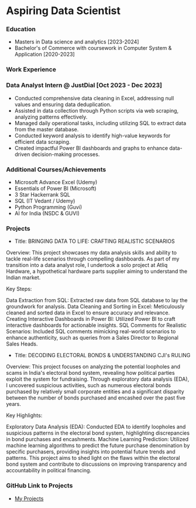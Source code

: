 # Aspiring Data Scientist

### Education
- Masters in Data science and analytics [2023-2024]
- Bachelor's of Commerce with coursework in Computer System & Application [2020-2023]

### Work Experience
### Data Analyst Intern @ JustDial [Oct 2023 - Dec 2023]
- Conducted comprehensive data cleaning in Excel, addressing null values and ensuring data deduplication.
- Assisted in data collection through Python scripts via web scraping, analyzing patterns effectively.
- Managed daily operational tasks, including utilizing SQL to extract data from the master database.
- Conducted keyword analysis to identify high-value keywords for efficient data scraping.
- Created impactful Power BI dashboards and graphs to enhance data-driven decision-making processes.

### Additional Courses/Achievements
- Microsoft Advance Excel (Udemy)
- Essentials of Power BI (Microsoft)
- 3 Star Hackerrank SQL
- SQL (IT Vedant / Udemy)
- Python Programming (Guvi)
- AI for India (NSDC & GUVI)
  
### Projects
- Title: BRINGING DATA TO LIFE: CRAFTING REALISTIC SCENARIOS

Overview: This project showcases my data analysis skills and ability to tackle real-life scenarios through compelling dashboards. As part of my transition into a data analyst role, I undertook a solo project at Atliq Hardware, a hypothetical hardware parts supplier aiming to understand the Indian market.

Key Steps:

  Data Extraction from SQL: Extracted raw data from SQL database to lay the groundwork for analysis.
  Data Cleaning and Sorting in Excel: Meticulously cleaned and sorted data in Excel to ensure accuracy and relevance.
  Creating Interactive Dashboards in Power BI: Utilized Power BI to craft interactive dashboards for actionable insights.
  SQL Comments for Realistic Scenarios: Included SQL comments mimicking real-world scenarios to enhance authenticity, such as queries 
  from a Sales Director to Regional Sales Heads.

- Title: DECODING ELECTORAL BONDS & UNDERSTANDING CJI's RULING

Overview: This project focuses on analyzing the potential loopholes and scams in India's electoral bond system, revealing how political parties exploit the system for fundraising. Through exploratory data analysis (EDA), I uncovered suspicious activities, such as numerous electoral bonds purchased by relatively small corporate entities and a significant disparity between the number of bonds purchased and encashed over the past five years.

Key Highlights:

Exploratory Data Analysis (EDA): Conducted EDA to identify loopholes and suspicious patterns in the electoral bond system, highlighting discrepancies in bond purchases and encashments.
Machine Learning Prediction: Utilized machine learning algorithms to predict the future purchase denomination by specific purchasers, providing insights into potential future trends and patterns.
This project aims to shed light on the flaws within the electoral bond system and contribute to discussions on improving transparency and accountability in political financing.

### GitHub Link to Projects
- [My Projects](https://github.com/SaadWagle/My_Projects)
